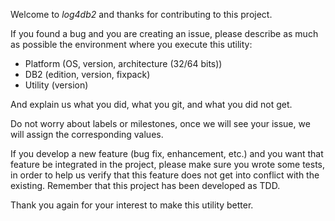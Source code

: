 Welcome to _log4db2_ and thanks for contributing to this project.

If you found a bug and you are creating an issue, please describe as much as
possible the environment where you execute this utility:

 * Platform (OS, version, architecture (32/64 bits))
 * DB2 (edition, version, fixpack)
 * Utility (version)

And explain us what you did, what you git, and what you did not get.

Do not worry about labels or milestones, once we will see your issue, we will
assign the corresponding values.

If you develop a new feature (bug fix, enhancement, etc.) and you want that
feature be integrated in the project, please make sure you wrote some tests,
in order to help us verify that this feature does not get into conflict with
the existing. Remember that this project has been developed as TDD.

Thank you again for your interest to make this utility better.

